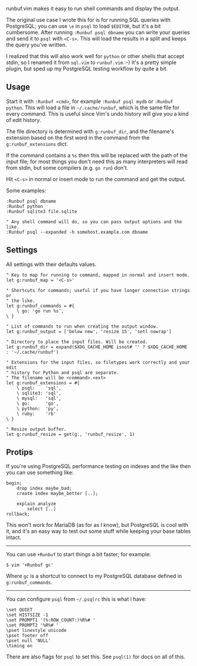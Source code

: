 runbuf.vim makes it easy to run shell commands and display the output.

The original use case I wrote this for is for running SQL queries with
PostgreSQL; you can use `\e` in `psql` to load `$EDITOR`, but it's a bit
cumbersome. After running `:Runbuf psql dbname` you can write your queries and
send it to `psql` with `<C-s>`. This will load the results in a split and keeps
the query you've written.

I realized that this will also work well for `python` or other shells that
accept stdin, so I renamed it from `sql.vim` to `runbuf.vim` :-) It's a pretty
simple plugin, but sped up my PostgreSQL testing workflow by quite a bit.

Usage
-----

Start it with `:Runbuf <cmd>`, for example `:Runbuf psql mydb` or `:Runbuf
python`. This will load a file in `~/.cache/runbuf`, which is the same file for
every command. This is useful since Vim's undo history will give you a kind of
edit history.

The file directory is determined with `g:runbuf_dir`, and the filename's
extension based on the first word in the command from the `g:runbuf_extensions`
dict.

If the command contains a `%s` then this will be replaced with the path of the
input file; for most things you don't need this as many interpreters will read
from stdin, but some compilers (e.g. `go run`) don't.

Hit `<C-s>` in normal or insert mode to run the command and get the output.

Some examples:

    :Runbuf psql dbname
    :Runbuf python
    :Runbuf sqlite3 file.sqlite

    " Any shell command will do, so you can pass output options and the like.
    :Runbuf psql --expanded -h somehost.example.com dbname

Settings
--------

All settings with their defaults values.

    " Key to map for running to command, mapped in normal and insert mode.
    let g:runbuf_map = '<C-s>'

    " Shortcuts for commands; useful if you have longer connection strings or
    " the like.
    let g:runbuf_commands = #{
        \ go: 'go run %s',
    \ }

    " List of commands to run when creating the output window.
    let g:runbuf_output = ['below new', 'resize 15', 'setl nowrap']

    " Directory to place the input files. Will be created.
    let g:runbuf_dir = expand($XDG_CACHE_HOME isnot# '' ? $XDG_CACHE_HOME : '~/.cache/runbuf')

    " Extensions for the input files, so filetypes work correctly and your edit
    " history for Python and psql are separate.
    " The filename will be <command>.<ext>
    let g:runbuf_extensions = #{
        \ psql:    'sql',
        \ sqlite3: 'sql',
        \ mysql:   'sql',
        \ go:      'go',
        \ python:  'py',
        \ ruby:    'rb'
    \ }

    " Resize output buffer.
    let g:runbuf_resize = get(g:, 'runbuf_resize', 1)

Protips
-------

If you're using PostgreSQL performance testing on indexes and the like then you
can use something like:

    begin;
        drop index maybe_bad;
        create index maybe_better [..];

        explain analyze
            select [..]
    rollback;

This won't work for MariaDB (as for as I know), but PostgreSQL is cool with it,
and it's an easy way to test out some stuff while keeping your base tables
intact.

---

You can use `+Runbuf` to start things a bit faster; for example:

    $ vim '+Runbuf gc'

Where `gc` is a shortcut to connect to my PostgreSQL database defined in
`g:runbuf_commands`.

---

You can configure `psql` from `~/.psqlrc` this is what I have:

    \set QUIET
    \set HISTSIZE -1
    \set PROMPT1 '(%:ROW_COUNT:)%R%# '
    \set PROMPT2 '%R%# '
    \pset linestyle unicode
    \pset footer off
    \pset null 'NULL'
    \timing on

There are also flags for `psql` to set this. See `psql(1)` for docs on all of
this.
